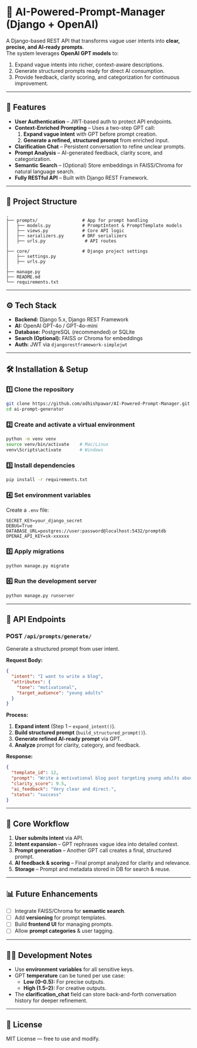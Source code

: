 # 🧠 AI-Powered-Prompt-Manager (Django + OpenAI)

A Django-based REST API that transforms vague user intents into **clear, precise, and AI-ready prompts**.  
The system leverages **OpenAI GPT models** to:
1. Expand vague intents into richer, context-aware descriptions.
2. Generate structured prompts ready for direct AI consumption.
3. Provide feedback, clarity scoring, and categorization for continuous improvement.

---

## 🚀 Features

- **User Authentication** – JWT-based auth to protect API endpoints.
- **Context-Enriched Prompting** – Uses a two-step GPT call:
  1. **Expand vague intent** with GPT before prompt creation.
  2. **Generate a refined, structured prompt** from enriched input.
- **Clarification Chat** – Persistent conversation to refine unclear prompts.
- **Prompt Analysis** – AI-generated feedback, clarity score, and categorization.
- **Semantic Search** – (Optional) Store embeddings in FAISS/Chroma for natural language search.
- **Fully RESTful API** – Built with Django REST Framework.

---

## 📂 Project Structure

```
.
├── prompts/                 # App for prompt handling
│   ├── models.py            # PromptIntent & PromptTemplate models
│   ├── views.py             # Core API logic
│   ├── serializers.py       # DRF serializers
│   ├── urls.py               # API routes
│
├── core/                    # Django project settings
│   ├── settings.py
│   ├── urls.py
│
├── manage.py
├── README.md
└── requirements.txt
```

---

## ⚙️ Tech Stack

- **Backend:** Django 5.x, Django REST Framework
- **AI:** OpenAI GPT-4o / GPT-4o-mini
- **Database:** PostgreSQL (recommended) or SQLite
- **Search (Optional):** FAISS or Chroma for embeddings
- **Auth:** JWT via `djangorestframework-simplejwt`

---

## 🛠 Installation & Setup

### 1️⃣ Clone the repository
```bash
git clone https://github.com/adhishpawar/AI-Powered-Prompt-Manager.git
cd ai-prompt-generator
```

### 2️⃣ Create and activate a virtual environment
```bash
python -m venv venv
source venv/bin/activate    # Mac/Linux
venv\Scripts\activate       # Windows
```

### 3️⃣ Install dependencies
```bash
pip install -r requirements.txt
```

### 4️⃣ Set environment variables
Create a `.env` file:
```env
SECRET_KEY=your_django_secret
DEBUG=True
DATABASE_URL=postgres://user:password@localhost:5432/promptdb
OPENAI_API_KEY=sk-xxxxxx
```

### 5️⃣ Apply migrations
```bash
python manage.py migrate
```

### 6️⃣ Run the development server
```bash
python manage.py runserver
```

---

## 🔑 API Endpoints

### **POST** `/api/prompts/generate/`
Generate a structured prompt from user intent.

**Request Body:**
```json
{
  "intent": "I want to write a blog",
  "attributes": {
    "tone": "motivational",
    "target_audience": "young adults"
  }
}
```

**Process:**
1. **Expand intent** (Step 1 – `expand_intent()`).
2. **Build structured prompt** (`build_structured_prompt()`).
3. **Generate refined AI-ready prompt** via GPT.
4. **Analyze** prompt for clarity, category, and feedback.

**Response:**
```json
{
  "template_id": 12,
  "prompt": "Write a motivational blog post targeting young adults about achieving fitness goals.",
  "clarity_score": 9.5,
  "ai_feedback": "Very clear and direct.",
  "status": "success"
}
```

---

## 📌 Core Workflow

1. **User submits intent** via API.
2. **Intent expansion** – GPT rephrases vague idea into detailed context.
3. **Prompt generation** – Another GPT call creates a final, structured prompt.
4. **AI feedback & scoring** – Final prompt analyzed for clarity and relevance.
5. **Storage** – Prompt and metadata stored in DB for search & reuse.

---

## 📊 Future Enhancements
- [ ] Integrate FAISS/Chroma for **semantic search**.
- [ ] Add **versioning** for prompt templates.
- [ ] Build **frontend UI** for managing prompts.
- [ ] Allow **prompt categories** & user tagging.

---

## 🧑‍💻 Development Notes
- Use **environment variables** for all sensitive keys.
- GPT **temperature** can be tuned per use case:
  - **Low (0–0.5):** For precise outputs.
  - **High (1.5–2):** For creative outputs.
- The **clarification_chat** field can store back-and-forth conversation history for deeper refinement.

---

## 📜 License
MIT License — free to use and modify.
